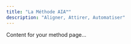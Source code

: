 ```yaml
---
title: "La Méthode AIA™"
description: "Aligner, Attirer, Automatiser"
---
```


Content for your method page...